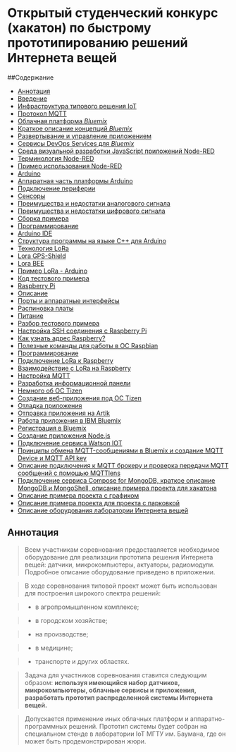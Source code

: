 # Открытый студенческий конкурс (хакатон) по быстрому прототипированию решений Интернета вещей


##Содержание

- [Аннотация](#0)
- [Введение](#1)
 - [Инфраструктура типового решения IoT](#2)
 - [Протокол MQTT](#3)
 - [Облачная платформа *Bluemix*](#4)
 - [Краткое описание концепций *Bluemix*](#5)
  - [Развертывание и управление приложением](#6)
  - [Сервисы DevOps Services для *Bluemix*](#7)
  - [Среда визуальной разработки JavaScript приложений Node-RED](#8)
  - [Терминология Node-RED](#9)
  - [Пример использования Node-RED](#10)
- [Arduino](#12)
 - [Аппаратная часть платформы Arduino](#13)
 - [Подключение периферии](#14)
 - [Сенсоры](#15)
  - [Преимущества и недостатки аналогового сигнала](#16)
  - [Преимущества и недостатки цифрового сигнала](#17)
 - [Сборка примера](#20)
 - [Программирование](#21)
  - [Arduino IDE](#22)
  - [Структура программы на языке C++ для Arduino](#23)
- [Технология LoRa](#221)
 - [Lora GPS-Shield](#222)
 - [Lora BEE](#223)
 - [Пример LoRa - Arduino](#224)
  - [Код тестового примера](#225)
- [Raspberry Pi](#29)
 - [Описание](#291)
  - [Порты и аппаратные интерфейсы](#292)
  - [Распиновка платы](#293)
  - [Питание](#294)
 - [Разбор тестового примера](#295) 
 - [Настройка SSH соединения с Raspberry Pi](#297)
 - [Как узнать адрес Raspberry?](#298)
 - [Полезные команды для работы в ОС Raspbian](#299)
 - [Программирование](#2910)
 - [Подключение LoRa к Raspberry](#2911)
 - [Взаимодействие с LoRa на Raspberry](#2912)
 - [Настройка MQTT](#3022)
- [Разработка информационной панели](#351)
 - [Немного об ОС Tizen](#352)
 - [Создание веб-приложения под ОС Tizen](#353)
 - [Отладка приложения](#354)
 - [Отправка приложения на Artik](#355)
- [Работа приложения в IBM Bluemix](#401)
 - [Регистрация в Bluemix](#402)
 - [Создание приложения Node.js](#403)
 - [Подключение сервиса Watson IOT](#404)
 - [Принципы обмена MQTT-сообщениями в Bluemix и создание MQTT Device и MQTT API key](#405)
 - [Описание подключения к MQTT брокеру и проверка передачи MQTT сообщений с помощью MQTTlens](#406)
 - [Подключение сервиса Compose for MongoDB, краткое описание MongoDB и MongoShell, описание примера проекта для хакатона](#407)
  - [Описание примера проекта с графиком](#408)
  - [Описание примера проекта для проекта с парковкой](#409)
- [Описание оборудования лаборатории Интернета вещей](#50)

## Аннотация <a name="0"></a>

> Всем участникам соревнования предоставляется необходимое оборудование для реализации прототипа решения Интернета вещей: датчики, микрокомпьютеры, актуаторы, радиомодули. Подробное описание оборудование приведено в приложении.

> В ходе соревнования типовой проект может быть использован для построения широкого спектра решений: 

> - в агропромышленном комплексе; 

> - в городском хозяйстве; 

> - на производстве; 

> - в медицине;

> - транспорте и других областях.

> Задача для участников соревнования ставится следующим образом: **используя имеющийся набор датчиков, микрокомпьютеры, облачные сервисы и приложения, разработать прототип распределенной системы Интернета вещей.** 

> Допускается применение иных облачных платформ и аппаратно-программных решений. Прототип системы будет собран на специальном стенде в лаборатории IoT МГТУ им. Баумана, где он может быть продемонстрирован жюри. 



